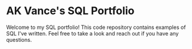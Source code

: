 # AK Vance's SQL Portfolio
Welcome to my SQL portfolio! This code repository contains examples of SQL I've written. Feel free to take a look and reach out if you have any questions.
